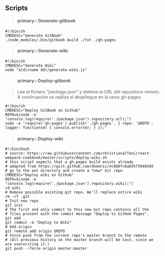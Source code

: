 Scripts
-------------


> #### primary:: Generate-gitbook
>
```
#!/bin/sh
CMDDESC="Generate GitBook"
./node_modules/.bin/gitbook build ./txt ./gh-pages
```


> #### primary:: Generate-wiki
>
```
#!/bin/sh
CMDDESC="Generate Wiki"
node "$(dirname $0)/generate-wiki.js"
```


> #### primary:: Deploy-gitbook


> Lee el fichero *"package.json"* y obtiene la URL del repositorio remoto.
A continuación se realiza el despliegue en la rama gh-pages. 
>
```
#!/bin/sh
CMDDESC="Deploy GitBook on Github"
REPO=$(node -e "console.log(require('./package.json').repository.url);")
node -e "require('gh-pages').publish('./gh-pages', { repo: '$REPO', logger: function(m) { console.error(m); } });"
```


> #### primary:: Deploy-wiki
>
```
#!/bin/bash
# source: https://raw.githubusercontent.com/christianalfoni/react-webpack-cookbook/master/scripts/deploy-wiki.sh
# this script expects that a gh-pages build exists already
# adapted from https://gist.github.com/domenic/ec8b0fc8ab45f39403dd
# go to the out directory and create a *new* Git repo
CMDDESC="Deploy wiki on Github"
REPO=$(node -e "console.log(require('./package.json').repository.wiki);")
cd wiki
# Remove possible existing git repo. We'll replace entire wiki
rm -rf .git
# Init new repo
git init
# The first and only commit to this new Git repo contains all the
# files present with the commit message "Deploy to GitHub Pages".
git add .
git commit -m "Deploy to Wiki"
# Add origin
git remote add origin $REPO
# Force push from the current repo's master branch to the remote
# (All previous history on the master branch will be lost, since we are overwriting it.)
git push --force origin master:master
```